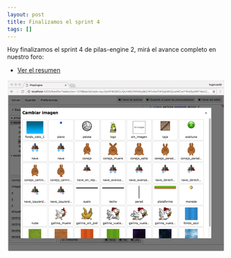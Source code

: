 ```yaml
---
layout: post
title: Finalizamos el sprint 4
tags: []
---
```


Hoy finalizamos el sprint 4 de pilas-engine 2, mirá el avance completo en
nuestro foro:

* [Ver el resumen](http://foro.pilas-engine.com.ar/t/resumen-del-sprint-04/1401)

![](/assets/noticias/sprint-04.png)
